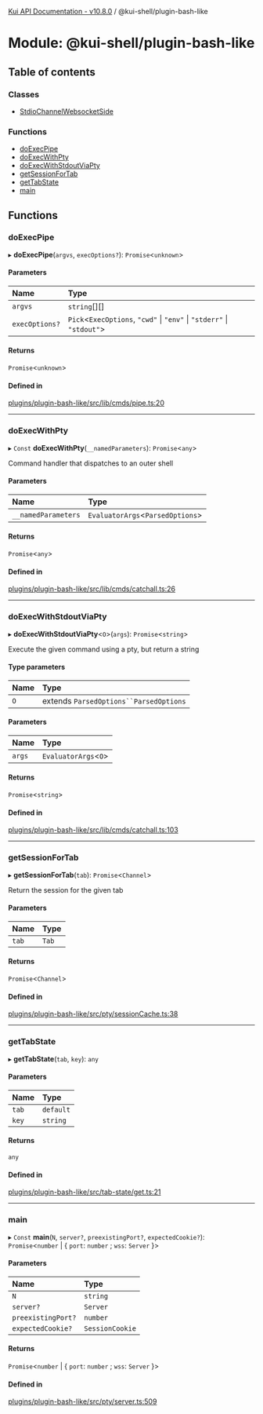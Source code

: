 [Kui API Documentation - v10.8.0](../README.md) / @kui-shell/plugin-bash-like

# Module: @kui-shell/plugin-bash-like

## Table of contents

### Classes

- [StdioChannelWebsocketSide](../classes/kui_shell_plugin_bash_like.StdioChannelWebsocketSide.md)

### Functions

- [doExecPipe](kui_shell_plugin_bash_like.md#doexecpipe)
- [doExecWithPty](kui_shell_plugin_bash_like.md#doexecwithpty)
- [doExecWithStdoutViaPty](kui_shell_plugin_bash_like.md#doexecwithstdoutviapty)
- [getSessionForTab](kui_shell_plugin_bash_like.md#getsessionfortab)
- [getTabState](kui_shell_plugin_bash_like.md#gettabstate)
- [main](kui_shell_plugin_bash_like.md#main)

## Functions

### doExecPipe

▸ **doExecPipe**(`argvs`, `execOptions?`): `Promise`<`unknown`\>

#### Parameters

| Name           | Type                                                                   |
| :------------- | :--------------------------------------------------------------------- |
| `argvs`        | `string`[][]                                                           |
| `execOptions?` | `Pick`<`ExecOptions`, `"cwd"` \| `"env"` \| `"stderr"` \| `"stdout"`\> |

#### Returns

`Promise`<`unknown`\>

#### Defined in

[plugins/plugin-bash-like/src/lib/cmds/pipe.ts:20](https://github.com/kubernetes-sigs/kui/blob/kui/plugins/plugin-bash-like/src/lib/cmds/pipe.ts#L20)

---

### doExecWithPty

▸ `Const` **doExecWithPty**(`__namedParameters`): `Promise`<`any`\>

Command handler that dispatches to an outer shell

#### Parameters

| Name                | Type                              |
| :------------------ | :-------------------------------- |
| `__namedParameters` | `EvaluatorArgs`<`ParsedOptions`\> |

#### Returns

`Promise`<`any`\>

#### Defined in

[plugins/plugin-bash-like/src/lib/cmds/catchall.ts:26](https://github.com/kubernetes-sigs/kui/blob/kui/plugins/plugin-bash-like/src/lib/cmds/catchall.ts#L26)

---

### doExecWithStdoutViaPty

▸ **doExecWithStdoutViaPty**<`O`\>(`args`): `Promise`<`string`\>

Execute the given command using a pty, but return a string

#### Type parameters

| Name | Type                                     |
| :--- | :--------------------------------------- |
| `O`  | extends ` ParsedOptions``ParsedOptions ` |

#### Parameters

| Name   | Type                  |
| :----- | :-------------------- |
| `args` | `EvaluatorArgs`<`O`\> |

#### Returns

`Promise`<`string`\>

#### Defined in

[plugins/plugin-bash-like/src/lib/cmds/catchall.ts:103](https://github.com/kubernetes-sigs/kui/blob/kui/plugins/plugin-bash-like/src/lib/cmds/catchall.ts#L103)

---

### getSessionForTab

▸ **getSessionForTab**(`tab`): `Promise`<`Channel`\>

Return the session for the given tab

#### Parameters

| Name  | Type  |
| :---- | :---- |
| `tab` | `Tab` |

#### Returns

`Promise`<`Channel`\>

#### Defined in

[plugins/plugin-bash-like/src/pty/sessionCache.ts:38](https://github.com/kubernetes-sigs/kui/blob/kui/plugins/plugin-bash-like/src/pty/sessionCache.ts#L38)

---

### getTabState

▸ **getTabState**(`tab`, `key`): `any`

#### Parameters

| Name  | Type      |
| :---- | :-------- |
| `tab` | `default` |
| `key` | `string`  |

#### Returns

`any`

#### Defined in

[plugins/plugin-bash-like/src/tab-state/get.ts:21](https://github.com/kubernetes-sigs/kui/blob/kui/plugins/plugin-bash-like/src/tab-state/get.ts#L21)

---

### main

▸ `Const` **main**(`N`, `server?`, `preexistingPort?`, `expectedCookie?`): `Promise`<`number` \| { `port`: `number` ; `wss`: `Server` }\>

#### Parameters

| Name               | Type            |
| :----------------- | :-------------- |
| `N`                | `string`        |
| `server?`          | `Server`        |
| `preexistingPort?` | `number`        |
| `expectedCookie?`  | `SessionCookie` |

#### Returns

`Promise`<`number` \| { `port`: `number` ; `wss`: `Server` }\>

#### Defined in

[plugins/plugin-bash-like/src/pty/server.ts:509](https://github.com/kubernetes-sigs/kui/blob/kui/plugins/plugin-bash-like/src/pty/server.ts#L509)
